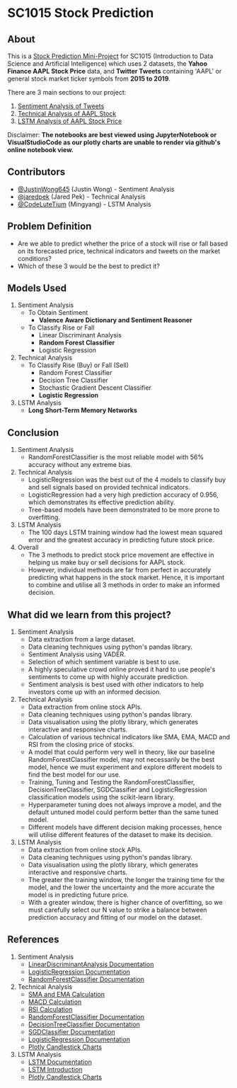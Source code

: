 # SC1015 Stock Prediction

## About
This is a [Stock Prediction Mini-Project](https://github.com/CodeLutetium/SC1015-Stock-Predictor/blob/main/stock_prediction.ipynb) for SC1015 (Introduction to Data Science and Artificial Intelligence) which uses 2 datasets, the **Yahoo Finance AAPL Stock Price** data, and **Twitter Tweets** containing 'AAPL' or general stock market ticker symbols from **2015 to 2019**.

There are 3 main sections to our project:
1. [Sentiment Analysis of Tweets](https://github.com/CodeLutetium/SC1015-Stock-Predictor/blob/main/Sentiment%20Analysis/sentiment_analysis%20.ipynb)
2. [Technical Analysis of AAPL Stock](https://github.com/CodeLutetium/SC1015-Stock-Predictor/blob/main/Technical%20Analysis/technical_analysis.ipynb)
3. [LSTM Analysis of AAPL Stock Price](https://github.com/CodeLutetium/SC1015-Stock-Predictor/blob/main/LSTM%20Analysis/lstm_analysis.ipynb)

Disclaimer:
**The notebooks are best viewed using JupyterNotebook or VisualStudioCode as our plotly charts are unable to render via github's online notebook view.**

## Contributors
- [@JustinWong645](https://github.com/JustinWong645) (Justin Wong) - Sentiment Analysis
- [@jaredpek](https://github.com/jaredpek) (Jared Pek) - Technical Analysis
- [@CodeLuteTium](https://github.com/CodeLutetium) (Mingyang) - LSTM Analysis

## Problem Definition
- Are we able to predict whether the price of a stock will rise or fall based on its forecasted price, technical indicators and tweets on the market conditions?
- Which of these 3 would be the best to predict it?

## Models Used
1. Sentiment Analysis
    - To Obtain Sentiment
        - **Valence Aware Dictionary and Sentiment Reasoner**
    - To Classify Rise or Fall
        - Linear Discriminant Analysis
        - **Random Forest Classifier**
        - Logistic Regression
2. Technical Analysis
    - To Classify Rise (Buy) or Fall (Sell)
        - Random Forest Classifier
        - Decision Tree Classifier
        - Stochastic Gradient Descent Classifier
        - **Logistic Regression**
3. LSTM Analysis
    - **Long Short-Term Memory Networks**

## Conclusion
1. Sentiment Analysis
    - RandomForestClassifier is the most reliable model with 56% accuracy without any extreme bias.
2. Technical Analysis
    - LogisticRegression was the best out of the 4 models to classify buy and sell signals based on provided technical indicators.
    - LogisticRegression had a very high prediction accuracy of 0.956, which demonstrates its effective prediction ability.
    - Tree-based models have been demonstrated to be more prone to overfitting.
3. LSTM Analysis
    - The 100 days LSTM training window had the lowest mean squared error and the greatest accuracy in predicting future stock price.
4. Overall
    - The 3 methods to predict stock price movement are effective in helping us make buy or sell decisions for AAPL stock. 
    - However, individual methods are far from perfect in accurately predicting what happens in the stock market. Hence, it is important to combine and utilise all 3 methods in order to make an informed decision.

## What did we learn from this project?
1. Sentiment Analysis
    - Data extraction from a large dataset.
    - Data cleaning techniques using python's pandas library.
    - Sentiment Analysis using VADER.
    - Selection of which sentiment variable is best to use.
    - A highly speculative crowd online proved it hard to use people's sentiments to come up with highly accurate prediction.
    - Sentiment analysis is best used with other indicators to help investors come up with an informed decision.
2. Technical Analysis
    - Data extraction from online stock APIs.
    - Data cleaning techniques using python's pandas library.
    - Data visualisation using the plotly library, which generates interactive and responsive charts.
    - Calculation of various technical indicators like SMA, EMA, MACD and RSI from the closing price of stocks.
    - A model that could perform very well in theory, like our baseline RandomForestClassifier model, may not necessarily be the best model, hence we must experiment and explore different models to find the best model for our use.
    - Training, Tuning and Testing the RandomForestClassifier, DecisionTreeClassifier, SGDClassifier and LogisticRegression classification models using the scikit-learn library.
    - Hyperparameter tuning does not always improve a model, and the default untuned model could perform better than the same tuned model.
    - Different models have different decision making processes, hence will utilise different features of the dataset to make its decision.
3. LSTM Analysis
    - Data extraction from online stock APIs.
    - Data cleaning techniques using python's pandas library.
    - Data visualisation using the plotly library, which generates interactive and responsive charts.
    - The greater the training window, the longer the training time for the model, and the lower the uncertainty and the more accurate the model is in predicting future price.
    - With a greater window, there is higher chance of overfitting, so we must carefully select our N value to strike a balance between prediction accuracy and fitting of our model on the dataset.

## References
1. Sentiment Analysis
    - [LinearDiscriminantAnalysis Documentation](https://scikit-learn.org/stable/modules/generated/sklearn.discriminant_analysis.LinearDiscriminantAnalysis.html)
    - [LogisticRegression Documentation](https://scikit-learn.org/stable/modules/generated/sklearn.linear_model.LogisticRegression.html)
    - [RandomForestClassifier Documentation](https://scikit-learn.org/stable/modules/generated/sklearn.ensemble.RandomForestClassifier.html)
2. Technical Analysis
    - [SMA and EMA Calculation](https://medium.com/codex/simple-moving-average-and-exponentially-weighted-moving-average-with-pandas-57d4a457d363#:~:text=SMA%20can%20be%20implemented%20by,average%20over%20a%20fixed%20window.&text=Where%20the%20window%20will%20be,used%20for%20calculating%20the%20statistic.)
    - [MACD Calculation](https://www.learnpythonwithrune.org/pandas-calculate-the-moving-average-convergence-divergence-macd-for-a-stock/)
    - [RSI Calculation](https://www.roelpeters.be/many-ways-to-calculate-the-rsi-in-python-pandas/)
    - [RandomForestClassifier Documentation](https://scikit-learn.org/stable/modules/generated/sklearn.ensemble.RandomForestClassifier.html)
    - [DecisionTreeClassifier Documentation](https://scikit-learn.org/stable/modules/generated/sklearn.tree.DecisionTreeClassifier.html)
    - [SGDClassifier Documentation](https://scikit-learn.org/stable/modules/generated/sklearn.linear_model.SGDClassifier.html)
    - [LogisticRegression Documentation](https://scikit-learn.org/stable/modules/generated/sklearn.linear_model.LogisticRegression.html)
    - [Plotly Candlestick Charts](https://plotly.com/python/candlestick-charts/)
3. LSTM Analysis
    - [LSTM Documentation](https://www.tensorflow.org/api_docs/python/tf/keras/layers/LSTM)
    - [LSTM Introduction](https://intellipaat.com/blog/what-is-lstm/#:~:text=LSTM%20has%20feedback%20connections%2C%20i.e.,a%20large%20variety%20of%20problems.)
    - [Plotly Candlestick Charts](https://plotly.com/python/candlestick-charts/)
